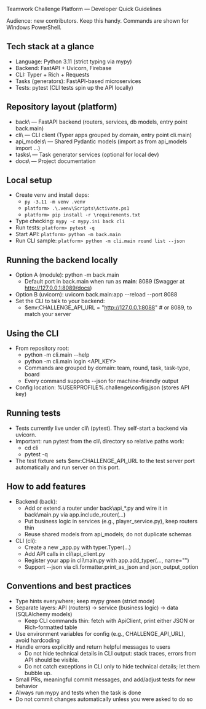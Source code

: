 Teamwork Challenge Platform — Developer Quick Guidelines

Audience: new contributors. Keep this handy. Commands are shown for Windows PowerShell.

## Tech stack at a glance
- Language: Python 3.11 (strict typing via mypy)
- Backend: FastAPI + Uvicorn, Firebase
- CLI: Typer + Rich + Requests
- Tasks (generators): FastAPI-based microservices
- Tests: pytest (CLI tests spin up the API locally)

## Repository layout (platform\)
- back\ — FastAPI backend (routers, services, db models, entry point back.main)
- cli\ — CLI client (Typer apps grouped by domain, entry point cli.main)
- api_models\ — Shared Pydantic models (import as from api_models import ...)
- tasks\ — Task generator services (optional for local dev)
- docs\ — Project documentation

## Local setup
- Create venv and install deps:
  - `py -3.11 -m venv .venv`
  - `platform> .\.venv\Scripts\Activate.ps1`
  - `platform> pip install -r \requirements.txt`
- Type checking: `mypy -c mypy.ini back cli`
- Run tests: `platform> pytest -q`
- Start API: `platform> python -m back.main`
- Run CLI sample: `platform> python -m cli.main round list --json`



## Running the backend locally
- Option A (module): python -m back.main
  - Default port in back.main when run as __main__: 8089 (Swagger at http://127.0.0.1:8089/docs)
- Option B (uvicorn): uvicorn back.main:app --reload --port 8088
- Set the CLI to talk to your backend:
  - $env:CHALLENGE_API_URL = "http://127.0.0.1:8088"  # or 8089, to match your server

## Using the CLI
- From repository root:
  - python -m cli.main --help
  - python -m cli.main login <API_KEY>
  - Commands are grouped by domain: team, round, task, task-type, board
  - Every command supports --json for machine-friendly output
- Config location: %USERPROFILE%\.challenge\config.json (stores API key)

## Running tests
- Tests currently live under cli\ (pytest). They self-start a backend via uvicorn.
- Important: run pytest from the cli\ directory so relative paths work:
  - cd cli
  - pytest -q
- The test fixture sets $env:CHALLENGE_API_URL to the test server port automatically and run server on this port.

## How to add features
- Backend (back\):
  - Add or extend a router under back\api_*.py and wire it in back\main.py via app.include_router(...)
  - Put business logic in services (e.g., player_service.py), keep routers thin
  - Reuse shared models from api_models; do not duplicate schemas
- CLI (cli\):
  - Create a new <domain>_app.py with typer.Typer(...)
  - Add API calls in cli\api_client.py
  - Register your app in cli\main.py with app.add_typer(..., name="<domain>")
  - Support --json via cli.formatter.print_as_json and json_output_option

## Conventions and best practices
- Type hints everywhere; keep mypy green (strict mode)
- Separate layers: API (routers) -> service (business logic) -> data (SQLAlchemy models)
  - Keep CLI commands thin: fetch with ApiClient, print either JSON or Rich-formatted table
- Use environment variables for config (e.g., CHALLENGE_API_URL), avoid hardcoding
- Handle errors explicitly and return helpful messages to users
  - Do not hide technical details in CLI output: stack traces, errors from API should be visible.
  - Do not catch exceptions in CLI only to hide technical details; let them bubble up.
- Small PRs, meaningful commit messages, and add/adjust tests for new behavior
- Always run mypy and tests when the task is done
- Do not commit changes automatically unless you were asked to do so
